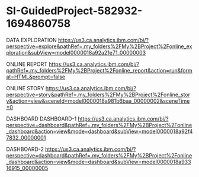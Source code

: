 # SI-GuidedProject-582932-1694860758

DATA EXPLORATION
https://us3.ca.analytics.ibm.com/bi/?perspective=explore&pathRef=.my_folders%2FMy%2BProject%2Fonline_exploration&subView=model0000018a92a21e71_00000003

ONLINE REPORT
https://us3.ca.analytics.ibm.com/bi/?pathRef=.my_folders%2FMy%2BProject%2Fonline_report&action=run&format=HTML&prompt=false

ONLINE STORY
https://us3.ca.analytics.ibm.com/bi/?perspective=story&pathRef=.my_folders%2FMy%2BProject%2Fonline_story&action=view&sceneId=model0000018a981b6baa_00000002&sceneTime=0

DASHBOARD
DASHBOARD-1
https://us3.ca.analytics.ibm.com/bi/?perspective=dashboard&pathRef=.my_folders%2FMy%2BProject%2Fonline_dashboard&action=view&mode=dashboard&subView=model0000018a92f47832_00000001

DASHBOARD-2
https://us3.ca.analytics.ibm.com/bi/?perspective=dashboard&pathRef=.my_folders%2FMy%2BProject%2Fonline_dashboard&action=view&mode=dashboard&subView=model0000018a93316915_00000005
